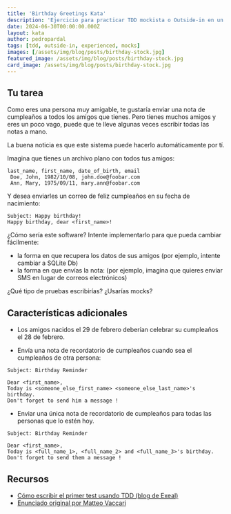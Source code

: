 ```yaml
---
title: 'Birthday Greetings Kata'
description: 'Ejercicio para practicar TDD mockista o Outside-in en un escenario más complejo.'
date: 2024-06-30T00:00:00.000Z
layout: kata
author: pedropardal
tags: [tdd, outside-in, experienced, mocks]
images: [/assets/img/blog/posts/birthday-stock.jpg]
featured_image: /assets/img/blog/posts/birthday-stock.jpg
card_image: /assets/img/blog/posts/birthday-stock.jpg
---
```


## Tu tarea

Como eres una persona muy amigable, te gustaría enviar una nota de cumpleaños a todos los amigos que tienes. Pero tienes muchos amigos y eres un poco vago, puede que te lleve algunas veces escribir todas las notas a mano.

La buena noticia es que este sistema puede hacerlo automáticamente por tí.

Imagina que tienes un archivo plano con todos tus amigos:
```
last_name, first_name, date_of_birth, email
 Doe, John, 1982/10/08, john.doe@foobar.com
 Ann, Mary, 1975/09/11, mary.ann@foobar.com
```

Y desea enviarles un correo de feliz cumpleaños en su fecha de nacimiento:

```
Subject: Happy birthday!
Happy birthday, dear <first_name>!
```

¿Cómo sería este software? Intente implementarlo para que pueda cambiar fácilmente:

- la forma en que recupera los datos de sus amigos (por ejemplo, intente cambiar a SQLite Db)
- la forma en que envías la nota: (por ejemplo, imagina que quieres enviar SMS en lugar de correos electrónicos)

¿Qué tipo de pruebas escribirías? ¿Usarías mocks?

## Características adicionales
- Los amigos nacidos el 29 de febrero deberían celebrar su cumpleaños el 28 de febrero.

- Envía una nota de recordatorio de cumpleaños cuando sea el cumpleaños de otra persona:
```
Subject: Birthday Reminder

Dear <first_name>,
Today is <someone_else_first_name> <someone_else_last_name>'s birthday.
Don't forget to send him a message !
``` 
    
- Enviar una única nota de recordatorio de cumpleaños para todas las personas que lo estén hoy.
```
Subject: Birthday Reminder

Dear <first_name>,
Today is <full_name_1>, <full_name_2> and <full_name_3>'s birthday.
Don't forget to send them a message !
```

## Recursos

- [Cómo escribir el primer test usando TDD (blog de Exeal)](https://www.exeal.com/blog/2023/10/como-escribir-el-primer-test-usando-tdd/)
- [Enunciado original por Matteo Vaccari](https://matteo.vaccari.name/blog/archives/154)
